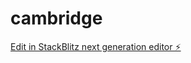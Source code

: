 # cambridge

[Edit in StackBlitz next generation editor ⚡️](https://stackblitz.com/~/github.com/Rojzaangiri/cambridge)